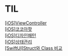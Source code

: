 # TIL
[[iOS]ViewController]([iOS]ViewController.md)<br/>
[[iOS]코코아팟](/[iOS]cocoapods.md)<br/>
[[iOS]디자인패턴](/designpattern.md)<br/>
[[iOS]상태관리](/상태관리.md)<br/>
[[SwiftUI]Struct와 Class 비교](/struct와class.md)
